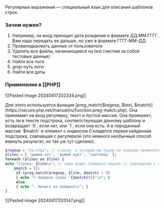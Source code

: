 Регулярные выражения — специальный язык для описания шаблонов строк.

### Зачем нужен?
1. Например, на вход приходит дата рождения в формате ДД.ММ.ГГГГ. Вам надо передать ее дальше, но уже в формате ГГГГ-ММ-ДД.
2. Провалидировать данные от пользователя
3. Удалить все файлы, начинающиеся на test (чистим за собой тестовые данные)
4. Найти все логи
5. grep-нуть логи
6. Найти все даты
### Применение в [[РНР]]
![[Pasted image 20240417202334.png]]

Для этого используется функция
[preg_match($regexp, $text, $match)](https://secure.php.net/manual/ru/function.preg-match.php). Она принимает на вход регулярку, текст и пустой массив. Она проверяет, есть ли в тексте подстрока, соответствующая данному шаблону и возвращает `0`, если нет, или `1`, если она есть. А в переданный массив `$match` в элемент с индексом 0 кладется первая найденная подстрока, совпавшая с регуляркой (это немного необычный способ вернуть результат, но так уж тут сделано).

```php
$regexp = "/к.т/ui"; // строки, к которым мы будем по очереди применять регулярку 
$lines = [ 'рыжий кот', 'рыжий крот', 'скиталец' ]; 
foreach ($lines as $line) { 
echo "Строка: $line\n"; // сюда будет помещено первое // совпадение с шаблоном 
	$match = [];
	 if (preg_match($regexp, $line, $match) > 0) 
	 { echo "+ Найдено слово '{$match[0]}'\n"; }
	 else 
	 { echo "- Ничего не найдено\n"; }
}
```
![[Pasted image 20240417203147.png]]